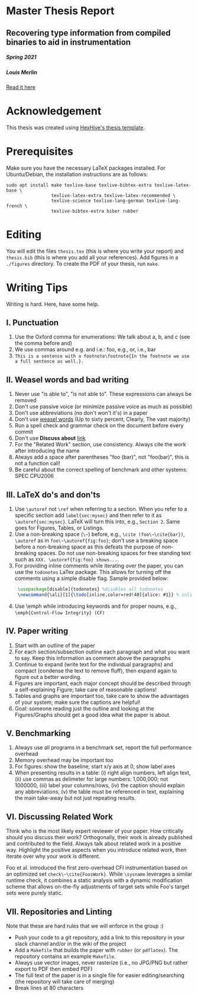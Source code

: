 # Master Thesis Report
## Recovering type information from compiled binaries to aid in instrumentation
##### Spring 2021
##### Louis Merlin

[Read it here](https://github.com/louismerlin/master-thesis/releases/download/submitted/thesis.pdf)


# Acknowledgement

This thesis was created using [HexHive's thesis template](https://github.com/HexHive/thesis_template).


# Prerequisites

Make sure you have the necessary LaTeX packages installed. For Ubuntu/Debian,
the installation instructions are as follows:

```
sudo apt install make texlive-base texlive-bibtex-extra texlive-latex-base \
                 texlive-latex-extra texlive-latex-recommended \
                 texlive-science texlive-lang-german texlive-lang-french \
                 texlive-bibtex-extra biber rubber
```


# Editing

You will edit the files `thesis.tex` (this is where you write your report) 
and `thesis.bib` (this is where you add all your references). Add figures in
a `./figures` directory. To create the PDF of your thesis, run `make`.


# Writing Tips

Writing is hard. Here, have some help.


## I. Punctuation

1. Use the Oxford comma for enumerations: We talk about a, b, and c (see the
   comma before and)
2. We use commas around e.g. and i.e.: foo, e.g., or, i.e., bar
3. `This is a sentence with a footnote\footnote{In the footnote we use a full
   sentence as well.}.`


## II. Weasel words and bad writing

1. Never use "is able to", "is not able to". These expressions can always be
   removed
2. Don't use passive voice (or minimize passive voice as much as possible)
3. Don't use abbreviations (no don't won't it's) in a paper
4. Don't use [weasel words](https://en.wikipedia.org/wiki/Weasel_word)
   (Up to sixty percent, Clearly, The vast majority)
5. Run a spell check and grammar check on the document before every commit
6. Don't use **Discuss about** 
   [link](https://english.stackexchange.com/questions/146833/is-discuss-about-grammatically-incorrect)
7. For the "Related Work" section, use consistency. Always cite the work after
   introducing the name
8. Always add a space after parentheses "foo (bar)", not "foo(bar)", this is
   not a function call!
9. Be careful about the correct spelling of benchmark and other systems:
   SPEC CPU2006


## III. LaTeX do's and don'ts

1. Use `\autoref` not `\ref` when referring to a section. When you refer to a
   specific section add `label{sec:mysec}` and then refer to it as
   `\autoref{sec:mysec}`. LaTeX will turn this into, e.g., `Section 2`.
   Same goes for Figures, Tables, or Listings.
2. Use a non-breaking space (`\~`) before, e.g., `\cite (foo\~\cite{bar})`, 
   `\autoref` as in `foo\~\autoref{fig:foo}`; don't use a breaking space ` `
   before a non-breaking space as this defeats the purpose of non-breaking
   spaces. Do not use non-breaking spaces for free standing text such as
   `XXX. \autoref{fig:foo} shows...`.
3. For providing inline comments while iterating over the paper, 
   you can use the `todonotes` LaTex package. This allows for turning off the
   comments using a simple disable flag. Sample provided below:
   ```latex
    \usepackage[disable]{todonotes} %disables all todonotes
    \newcommand{\ali}[1]{\todo[inline,color=red!40]{alice: #1}} % inline comment block
   ```
4. Use \emph while introducing keywords and for proper nouns, e.g.,
   `\emph{Control-Flow Integrity} (CF)`


## IV. Paper writing

1. Start with an outline of the paper
2. For each section/subsection outline each paragraph and what you want to
   say. Keep this information as comment above the paragraphs
3. Continue to expand (write text for the individual paragraphs) and compact
   (condense the text to remove fluff), then expand again to figure out a
   better wording.
4. Figures are important, each major concept should be described through a
   self-explaining Figure; take care of reasonable captions!
5. Tables and graphs are important too, take care to show the advantages of
   your system; make sure the captions are helpful!
6. Goal: someone reading just the outline and looking at the Figures/Graphs
   should get a good idea what the paper is about.


## V. Benchmarking

1. Always use all programs in a benchmark set, report the full performance
   overhead
2. Memory overhead may be important too
3. For figures: show the baseline, start x/y axis at 0, show label axes
4. When presenting results in a table: (i) right align numbers, left align
   text, (ii) use commas as delimeter for large numbers: 1,000,000; not
   1000000, (iii) label your columns/rows, (iv) the caption should explain any
   abbreviations, (v) the table must be referenced in text, explaining the
   main take-away but not just repeating results.


## VI. Discussing Related Work

Think who is the most likely expert reviewer of your paper. How critically
should you discuss their work? Orthogonally, their work is already published
and contributed to the field. Always talk about related work in a positive
way. Highlight the positive aspects when you introduce related work, then
iterate over why your work is different.

Foo et al. introduced the first zero-overhead CFI instrumentation based on an
optimized set `check\~\cite{FoosWork}`. While `\sysname` leverages a similar
runtime check, it combines a static analysis with a dynamic modification
scheme that allows on-the-fly adjustments of target sets while Foo's target
sets were purely static.

## VII. Repositories and Linting

Note that these are hard rules that we will enforce in the group :)

* Push your code to a git repository, add a link to this repository in your
  slack channel and/or in the wiki of the project
* Add a `Makefile` that builds the paper with `rubber` (or `pdflatex`).
  The repository contains an example `Makefile`.
* Always use vector images, never rasterize (i.e., no JPG/PNG but rather
  export to PDF then embed PDF)
* The full text of the paper is in a single file for easier editing/searching
  (the repository will take care of merging)
* Break lines at 80 characters
